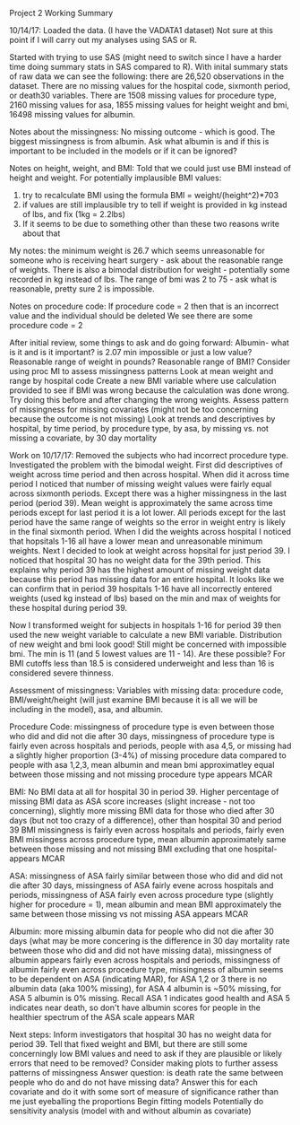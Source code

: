 Project 2 Working Summary

10/14/17: Loaded the data. (I have the VADATA1 dataset) Not sure at this point if I will carry out my analyses using SAS or R.

Started with trying to use SAS (might need to switch since I have a harder time doing summary stats in SAS compared to R). With inital summary stats of raw data we can see the following: there are 26,520 observations in the dataset. There are no missing values for the hospital code, sixmonth period, or death30 variables. There are 1508 missing values for procedure type, 2160 missing values for asa, 1855 missing values for height weight and bmi, 16498 missing values for albumin. 

Notes about the missingness:
No missing outcome - which is good.
The biggest missingness is from albumin. Ask what albumin is and if this is important to be included in the models or if it can be ignored?

Notes on height, weight, and BMI:
Told that we could just use BMI instead of height and weight. 
For potentially implausible BMI values: 
1. try to recalculate BMI using the formula BMI = weight/(height^2)*703
2. if values are still implausible try to tell if weight is provided in kg instead of lbs, and fix (1kg = 2.2lbs)
3. If it seems to be due to something other than these two reasons write about that

My notes: the minimum weight is 26.7 which seems unreasonable for someone who is receiving heart surgery - ask about the reasonable range of weights. There is also a bimodal distribution for weight - potentially some recorded in kg instead of lbs. The range of bmi was 2 to 75 - ask what is reasonable, pretty sure 2 is impossible. 

Notes on procedure code:
If procedure code = 2 then that is an incorrect value and the individual should be deleted
We see there are some procedure code = 2

After initial review, some things to ask and do going forward:
Albumin- what is it and is it important? is 2.07 min impossible or just a low value?
Reasonable range of weight in pounds?
Reasonable range of BMI?
Consider using proc MI to assess missingness patterns
Look at mean weight and range by hospital code
Create a new BMI variable where use calculation provided to see if BMI was wrong because the calculation was done wrong. Try doing this before and after changing the wrong weights. 
Assess pattern of missingness for missing covariates (might not be too concerning because the outcome is not missing)
Look at trends and descriptives by hospital, by time period, by procedure type, by asa, by missing vs. not missing a covariate, by 30 day mortality

Work on 10/17/17:
Removed the subjects who had incorrect procedure type.
Investigated the problem with the bimodal weight. 
First did descriptives of weight across time period and then across hospital.
When did it across time period I noticed that number of missing weight values were fairly equal across sixmonth periods. Except there was a higher missingness in the last period (period 39). Mean weight is approximately the same across time periods except for last period it is a lot lower. All periods except for the last period have the same range of weights so the error in weight entry is likely in the final sixmonth period. 
When I did the weights across hospital I noticed that hopsitals 1-16 all have a lower mean and unreasonable minimum weights.
Next I decided to look at weight across hopsital for just period 39. I noticed that hospital 30 has no weight data for the 39th period. This explains why period 39 has the highest amount of missing weight data because this period has missing data for an entire hospital. It looks like we can confirm that in period 39 hospitals 1-16 have all incorrectly entered weights (used kg instead of lbs) based on the min and max of weights for these hospital during period 39.

Now I transformed weight for subjects in hospitals 1-16 for period 39 then used the new weight variable to calculate a new BMI variable. Distribution of new weight and bmi look good! Still might be concerned with impossible bmi. The min is 11 (and 5 lowest values are 11 - 14). Are these possible? For BMI cutoffs less than 18.5 is considered underweight and less than 16 is considered severe thinness.

Assessment of missingness:
Variables with missing data: procedure code, BMI/weight/height (will just examine BMI because it is all we will be including in the model), asa, and albumin. 

Procedure Code: missingness of procedure type is even between those who did and did not die after 30 days, missingness of procedure type is fairly even across hospitals and periods, people with asa 4,5, or missing had a slightly higher proportion (3-4%) of missing procedure data compared to people with asa 1,2,3, mean albumin and mean bmi approximatley equal between those missing and not missing procedure type
appears MCAR

BMI: No BMI data at all for hospital 30 in period 39. Higher percentage of missing BMI data as ASA score increases (slight increase - not too concerning), slightly more missing BMI data for those who died after 30 days (but not too crazy of a difference), other than hospital 30 and period 39 BMI missingness is fairly even across hospitals and periods, fairly even BMI missingess across procedure type, mean albumin approximately same between those missing and not missing BMI
excluding that one hospital- appears MCAR

ASA: missingness of ASA fairly similar between those who did and did not die after 30 days, missingness of ASA fairly evene across hospitals and periods, missingness of ASA fairly even across procedure type (slightly higher for procedure = 1), mean albumin and mean BMI approximately the same between those missing vs not missing ASA
appears MCAR

Albumin: more missing albumin data for people who did not die after 30 days (what may be more concering is the difference in 30 day mortality rate between those who did and did not have missing data), missingness of albumin appears fairly even across hospitals and periods, missingness of albumin fairly even across procedure type, missingness of albumin seems to be dependent on ASA (indicating MAR), for ASA 1,2 or 3 there is no albumin data (aka 100% missing), for ASA 4 albumin is ~50% missing, for ASA 5 albumin is 0% missing. Recall ASA 1 indicates good health and ASA 5 indicates near death, so don't have albumin scores for people in the healthier spectrum of the ASA scale
appears MAR

Next steps:
Inform investigators that hospital 30 has no weight data for period 39. 
Tell that fixed weight and BMI, but there are still some concerningly low BMI values and need to ask if they are plausible or likely errors that need to be removed?
Consider making plots to further assess patterns of missingness
Answer question: is death rate the same between people who do and do not have missing data? Answer this for each covariate and do it with some sort of measure of significance rather than me just eyeballing the proportions
Begin fitting models
Potentially do sensitivity analysis (model with and without albumin as covariate)
